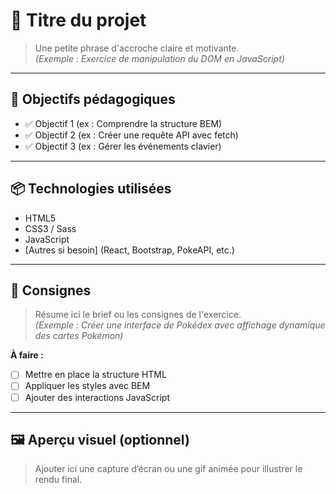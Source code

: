 # 🌟 Titre du projet

> Une petite phrase d'accroche claire et motivante.  
> _(Exemple : Exercice de manipulation du DOM en JavaScript)_

---

## 🧠 Objectifs pédagogiques

- ✅ Objectif 1 (ex : Comprendre la structure BEM)
- ✅ Objectif 2 (ex : Créer une requête API avec fetch)
- ✅ Objectif 3 (ex : Gérer les événements clavier)

---

## 📦 Technologies utilisées

- HTML5
- CSS3 / Sass
- JavaScript
- [Autres si besoin] (React, Bootstrap, PokeAPI, etc.)

---

## 🚀 Consignes

> Résume ici le brief ou les consignes de l'exercice.  
> _(Exemple : Créer une interface de Pokédex avec affichage dynamique des cartes Pokémon)_  

**À faire :**
- [ ] Mettre en place la structure HTML
- [ ] Appliquer les styles avec BEM
- [ ] Ajouter des interactions JavaScript

---

## 🖼️ Aperçu visuel (optionnel)

> Ajouter ici une capture d’écran ou une gif animée pour illustrer le rendu final.